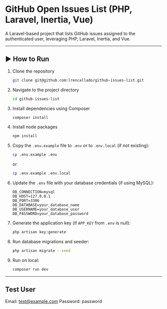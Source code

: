 # GitHub Open Issues List (PHP, Laravel, Inertia, Vue)

A Laravel-based project that lists GitHub issues assigned to the authenticated user, leveraging PHP, Laravel, Inertia, and Vue.

---

## ▶️ How to Run

1. Clone the repository
    ```bash
    git clone git@github.com:lrencallado/github-issues-list.git
    ```
2. Navigate to the project directory
    ```bash
    cd github-issues-list
    ```
3. Install dependencies using Composer
    ```bash
    composer install
    ```
4. Install node packages
    ```bash
    npm install
    ```
5. Copy the `.env.example` file to `.env` or to `.env.local` (if not existing):
    ```bash
    cp .env.example .env
    ```
    or
    ```bash
    cp .env.example .env.local
    ```
6. Update the `.env` file with your database credentials (if using MySQL):
    ```
    DB_CONNECTION=mysql
    DB_HOST=127.0.0.1
    DB_PORT=3306
    DB_DATABASE=your_database_name
    DB_USERNAME=your_database_user
    DB_PASSWORD=your_database_password
    ```
7. Generate the application key (if `APP_KEY` from `.env` is null):
    ```bash
    php artisan key:generate
    ```
8. Run database migrations and seeder:
    ```bash
    php artisan migrate --seed
    ```
8. Run on local:
    ```bash
    composer run dev
    ```

---

## Test User
Email: test@example.com
Password: password
